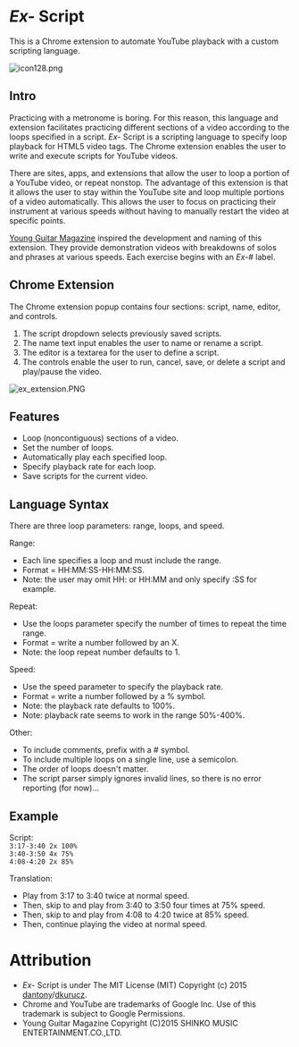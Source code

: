 # *Ex-* Script

This is a Chrome extension to automate YouTube playback with a custom scripting language.

![icon128.png](https://raw.githubusercontent.com/dantony/exscript/master/icons/icon128.png)

## Intro
Practicing with a metronome is boring. For this reason, this language and extension facilitates practicing different sections of a video according to the loops specified in a script. *Ex-* Script is a scripting language to specify loop playback for HTML5 video tags. The Chrome extension enables the user to write and execute scripts for YouTube videos.  

There are sites, apps, and extensions that allow the user to loop a portion of a YouTube video, or repeat nonstop. The advantage of this extension is that it allows the user to stay within the YouTube site and loop multiple portions of a video automatically. This allows the user to focus on practicing their instrument at various speeds without having to manually restart the video at specific points.

[Young Guitar Magazine](http://youngguitar.jp/) inspired the development and naming of this extension. They provide demonstration videos with breakdowns of solos and phrases at various speeds. Each exercise begins with an *Ex-*# label. 

## Chrome Extension
The Chrome extension popup contains four sections: script, name, editor, and controls.
  1. The script dropdown selects previously saved scripts.
  2. The name text input enables the user to name or rename a script.
  3. The editor is a textarea for the user to define a script.
  4. The controls enable the user to run, cancel, save, or delete a script and play/pause the video.

![ex_extension.PNG](https://raw.githubusercontent.com/dantony/exscript/master/ex_extension.PNG)

## Features
* Loop (noncontiguous) sections of a video.
* Set the number of loops.
* Automatically play each specified loop.
* Specify playback rate for each loop.
* Save scripts for the current video.

## Language Syntax
There are three loop parameters: range, loops, and speed.

Range:
* Each line specifies a loop and must include the range.
* Format = HH:MM:SS-HH:MM:SS.
* Note: the user may omit HH: or HH:MM and only specify :SS for example.

Repeat:
* Use the loops parameter specify the number of times to repeat the time range.
* Format = write a number followed by an X.
* Note: the loop repeat number defaults to 1.

Speed:
* Use the speed parameter to specify the playback rate.
* Format = write a number followed by a % symbol.
* Note: the playback rate defaults to 100%.
* Note: playback rate seems to work in the range 50%-400%.

Other:
* To include comments, prefix with a # symbol.
* To include multiple loops on a single line, use a semicolon.
* The order of loops doesn't matter.
* The script parser simply ignores invalid lines, so there is no error reporting (for now)...

## Example
Script:  
  <code>3:17-3:40 2x 100%</code>  
  <code>3:40-3:50 4x 75%</code>  
  <code>4:08-4:20 2x 85%</code>  

Translation:  
* Play from 3:17 to 3:40 twice at normal speed.  
* Then, skip to and play from 3:40 to 3:50 four times at 75% speed.  
* Then, skip to and play from 4:08 to 4:20 twice at 85% speed.  
* Then, continue playing the video at normal speed.  

# Attribution
* *Ex-* Script is under The MIT License (MIT) Copyright (c) 2015 [dantony](https://github.com/dantony/)/[dkurucz](https://github.com/dkurucz/).
* Chrome and YouTube are trademarks of Google Inc. Use of this trademark is subject to Google Permissions.
* Young Guitar Magazine Copyright (C)2015 SHINKO MUSIC ENTERTAINMENT.CO.,LTD.
